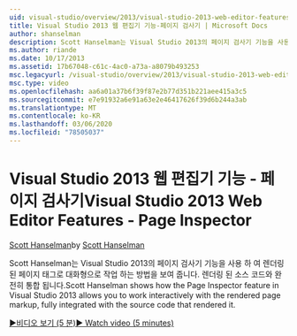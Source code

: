 ```yaml
---
uid: visual-studio/overview/2013/visual-studio-2013-web-editor-features-page-inspector
title: Visual Studio 2013 웹 편집기 기능-페이지 검사기 | Microsoft Docs
author: shanselman
description: Scott Hanselman는 Visual Studio 2013의 페이지 검사기 기능을 사용 하 여 렌더링 된 페이지 태그로 대화형으로 작업 하는 방법을 보여 줍니다. 완전히 통합 된 w ...
ms.author: riande
ms.date: 10/17/2013
ms.assetid: 17b67048-c61c-4ac0-a73a-a8079b493253
msc.legacyurl: /visual-studio/overview/2013/visual-studio-2013-web-editor-features-page-inspector
msc.type: video
ms.openlocfilehash: aa6a01a37b6f39f87e2b77d351b221aee415a3c5
ms.sourcegitcommit: e7e91932a6e91a63e2e46417626f39d6b244a3ab
ms.translationtype: MT
ms.contentlocale: ko-KR
ms.lasthandoff: 03/06/2020
ms.locfileid: "78505037"
---
```

# <a name="visual-studio-2013-web-editor-features---page-inspector"></a><span data-ttu-id="8cf49-103">Visual Studio 2013 웹 편집기 기능 - 페이지 검사기</span><span class="sxs-lookup"><span data-stu-id="8cf49-103">Visual Studio 2013 Web Editor Features - Page Inspector</span></span>

<span data-ttu-id="8cf49-104">[Scott Hanselman](https://github.com/shanselman)</span><span class="sxs-lookup"><span data-stu-id="8cf49-104">by [Scott Hanselman](https://github.com/shanselman)</span></span>

<span data-ttu-id="8cf49-105">Scott Hanselman는 Visual Studio 2013의 페이지 검사기 기능을 사용 하 여 렌더링 된 페이지 태그로 대화형으로 작업 하는 방법을 보여 줍니다. 렌더링 된 소스 코드와 완전히 통합 됩니다.</span><span class="sxs-lookup"><span data-stu-id="8cf49-105">Scott Hanselman shows how the Page Inspector feature in Visual Studio 2013 allows you to work interactively with the rendered page markup, fully integrated with the source code that rendered it.</span></span>

[<span data-ttu-id="8cf49-106">&#9654;비디오 보기 (5 분)</span><span class="sxs-lookup"><span data-stu-id="8cf49-106">&#9654; Watch video (5 minutes)</span></span>](https://channel9.msdn.com/Blogs/ASP-NET-Site-Videos/visual-studio-2013-web-editor-features-page-inspector)
